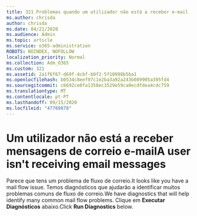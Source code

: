 ```yaml
---
title: 321 Problemas quando um utilizador não está a receber e-mail
ms.author: chrisda
author: chrisda
ms.date: 04/21/2020
ms.audience: Admin
ms.topic: article
ms.service: o365-administration
ROBOTS: NOINDEX, NOFOLLOW
localization_priority: Normal
ms.collection: Adm_O365
ms.custom: 321
ms.assetid: 2a1f6f67-d69f-4cbf-b0f2-5f10998b5ba1
ms.openlocfilehash: b0534c8eef97c1e2ba3a92a243b089905a395fd4
ms.sourcegitcommit: c6692ce0fa1358ec3529e59ca0ecdfdea4cdc759
ms.translationtype: MT
ms.contentlocale: pt-PT
ms.lasthandoff: 09/15/2020
ms.locfileid: "47769878"
---
```

# <a name="a-user-isnt-receiving-email-messages"></a><span data-ttu-id="cc220-102">Um utilizador não está a receber mensagens de correio e-mail</span><span class="sxs-lookup"><span data-stu-id="cc220-102">A user isn't receiving email messages</span></span>

<span data-ttu-id="cc220-103">Parece que tens um problema de fluxo de correio.</span><span class="sxs-lookup"><span data-stu-id="cc220-103">It looks like you have a mail flow issue.</span></span> <span data-ttu-id="cc220-104">Temos diagnósticos que ajudarão a identificar muitos problemas comuns de fluxo de correio.</span><span class="sxs-lookup"><span data-stu-id="cc220-104">We have diagnostics that will help identify many common mail flow problems.</span></span> <span data-ttu-id="cc220-105">Clique em **Executar Diagnósticos** abaixo.</span><span class="sxs-lookup"><span data-stu-id="cc220-105">Click **Run Diagnostics** below.</span></span>
 